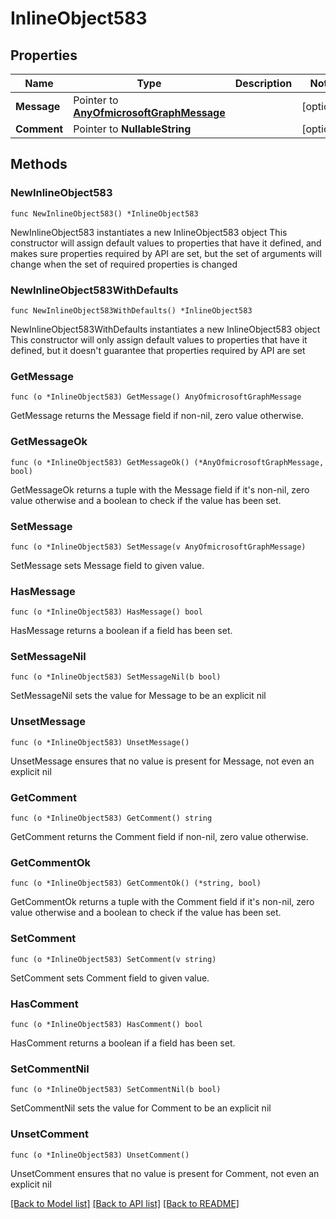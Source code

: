 # InlineObject583

## Properties

Name | Type | Description | Notes
------------ | ------------- | ------------- | -------------
**Message** | Pointer to [**AnyOfmicrosoftGraphMessage**](anyOf&lt;microsoft.graph.message&gt;.md) |  | [optional] 
**Comment** | Pointer to **NullableString** |  | [optional] 

## Methods

### NewInlineObject583

`func NewInlineObject583() *InlineObject583`

NewInlineObject583 instantiates a new InlineObject583 object
This constructor will assign default values to properties that have it defined,
and makes sure properties required by API are set, but the set of arguments
will change when the set of required properties is changed

### NewInlineObject583WithDefaults

`func NewInlineObject583WithDefaults() *InlineObject583`

NewInlineObject583WithDefaults instantiates a new InlineObject583 object
This constructor will only assign default values to properties that have it defined,
but it doesn't guarantee that properties required by API are set

### GetMessage

`func (o *InlineObject583) GetMessage() AnyOfmicrosoftGraphMessage`

GetMessage returns the Message field if non-nil, zero value otherwise.

### GetMessageOk

`func (o *InlineObject583) GetMessageOk() (*AnyOfmicrosoftGraphMessage, bool)`

GetMessageOk returns a tuple with the Message field if it's non-nil, zero value otherwise
and a boolean to check if the value has been set.

### SetMessage

`func (o *InlineObject583) SetMessage(v AnyOfmicrosoftGraphMessage)`

SetMessage sets Message field to given value.

### HasMessage

`func (o *InlineObject583) HasMessage() bool`

HasMessage returns a boolean if a field has been set.

### SetMessageNil

`func (o *InlineObject583) SetMessageNil(b bool)`

 SetMessageNil sets the value for Message to be an explicit nil

### UnsetMessage
`func (o *InlineObject583) UnsetMessage()`

UnsetMessage ensures that no value is present for Message, not even an explicit nil
### GetComment

`func (o *InlineObject583) GetComment() string`

GetComment returns the Comment field if non-nil, zero value otherwise.

### GetCommentOk

`func (o *InlineObject583) GetCommentOk() (*string, bool)`

GetCommentOk returns a tuple with the Comment field if it's non-nil, zero value otherwise
and a boolean to check if the value has been set.

### SetComment

`func (o *InlineObject583) SetComment(v string)`

SetComment sets Comment field to given value.

### HasComment

`func (o *InlineObject583) HasComment() bool`

HasComment returns a boolean if a field has been set.

### SetCommentNil

`func (o *InlineObject583) SetCommentNil(b bool)`

 SetCommentNil sets the value for Comment to be an explicit nil

### UnsetComment
`func (o *InlineObject583) UnsetComment()`

UnsetComment ensures that no value is present for Comment, not even an explicit nil

[[Back to Model list]](../README.md#documentation-for-models) [[Back to API list]](../README.md#documentation-for-api-endpoints) [[Back to README]](../README.md)


